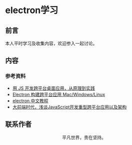 # electron学习

## 前言

本人平时学习及收集内容，欢迎参入一起讨论。

## 内容

### 参考资料

- [用 JS 开发跨平台桌面应用，从原理到实践](https://mp.weixin.qq.com/s/owtLBHgpzXqbJs3P1mjmLA)
- [Electron 构建跨平台应用 Mac/Windows/Linux](https://juejin.im/post/5c46ab47e51d45522b4f55b1)
- [electron 中文教程](https://wizardforcel.gitbooks.io/electron-doc/)
- [大前端时代，浅谈JavaScript开发重型跨平台应用以及架构](https://juejin.im/post/5d8f3062e51d45782632e363)

## 联系作者

<div align="center">
    <p>
        平凡世界，贵在坚持。
    </p>
    <img :src="$withBase('/about/contact.png')" />
</div>